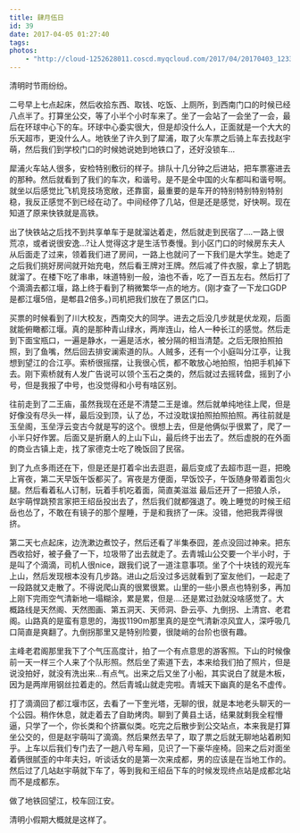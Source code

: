 ```yaml
---
title: 肆月伍日
id: 39
date: 2017-04-05 01:27:40
tags:
photos:
    - "http://cloud-1252628011.coscd.myqcloud.com/2017/04/20170403_123313.jpg"
---
```


清明时节雨纷纷。

二号早上七点起床，然后收拾东西、取钱、吃饭、上厕所，到西南门口的时候已经八点半了。打算坐公交，等了小半个小时车来了。坐了一会站了一会坐了一会，最后在环球中心下的车。环球中心委实很大，但是却没什么人，正面就是一个大大的乐天超市，更没什么人。地铁坐了许久到了犀浦，取了火车票之后骑上车去找赵宇萌，然后我们到学校门口的时候她说她到地铁口了，还好没锁车...

犀浦火车站人很多，安检特别敷衍的样子。排队十几分钟之后进站，把车票塞进去的那种。然后就看到了我们的车次，和谐号。是不是全中国的火车都叫和谐号啊。就坐以后感觉比飞机竞技场宽敞，还靠窗，最重要的是车开的特别特别特别特别稳，我反正感觉不到已经在动了。中间经停了几站，但是还是感觉，好快啊。现在知道了原来快铁就是高铁。

出了快铁站之后找不到共享单车于是就溜达着走，然后就走到民宿了....一路上很荒凉，或者说很安逸...?让人觉得这才是生活节奏慢。到小区门口的时候房东夫人从后面走了过来，领着我们进了房间，一路上也就问了一下我们是大学生。她走了之后我们挑好房间就开始充电，然后看王牌对王牌。然后减了件衣服，拿上了钥匙就溜了。在楼下吃了串串，味道特别一般，油也不香，吃了一百五左右。然后打了个滴滴去都江堰，路上终于看到了稍微繁华一点的地方。(刚才查了一下龙口GDP是都江堰5倍，是郫县2倍多。)司机把我们放在了景区门口。

买票的时候看到了川大校友，西南交大的同学。进去之后没几步就是伏龙观，后面就能俯瞰都江堰。真的是那种青山绿水，两岸连山，给人一种长江的感觉。然后走到下面宝瓶口，一遍是静水，一遍是活水，被分隔的相当清楚。之后无限拍照拍照，到了鱼嘴，然后回去排安澜索道的队。人贼多，还有一个小庭叫分江亭，让我想到望江的合江亭。索桥很摇摆，让我很心慌，都不敢放心地拍照，怕把手机掉下去。刚下索桥就有人发广告说可以领个玉石之类的，然后就过去摇转盘，摇到了小号，但是我报了中号，也没觉得和小号有啥区别。

往前走到了二王庙，虽然我现在还是不清楚二王是谁。然后就单纯地往上爬，但是好像没有尽头一样，最后没到顶，认了怂，不过没耽误拍照拍照拍照。再往前就是玉垒阁，玉垒浮云变古今就是写的这个。很想上去，但是他俩似乎很累了，爬了一小半只好作罢。后面又是折磨人的上山下山，最后终于出去了。然后虚脱的在外面的商业古镇上走，找了家德克士吃了晚饭回了民宿。

到了九点多雨还在下，但是还是打着伞出去逛逛，最后变成了去超市逛一逛，把晚上宵夜，第二天早饭午饭都买了。宵夜是方便面，早饭饺子，午饭随身带着面包火腿。然后看着私人订制，玩着手机吃着面，简直美滋滋 最后还开了一把狼人杀，赵宇萌悍跳预言家把王绍岳投出去了，然后我们就都强退了。晚上睡觉的时候王绍岳也怂了，不敢在有镜子的那个屋睡，于是和我挤了一床。没错，他把我弄得很挤。

第二天七点起床，边洗漱边煮饺子，然后还看了半集泰囧，差点没回过神来。把东西收拾好，被子叠了一下，垃圾带了出去就走了。去青城山公交要一个半小时，于是叫了个滴滴，司机人很nice，跟我们说了一道注意事项。坐了个十块钱的观光车上山，然后发现根本没有几步路。进山之后没过多远就看到了室友他们，一起走了一段路就又走散了。不得说爬山真的很累很累。山里的一些小景点也特别多，再加上刚下完雨空气清新地一塌糊涂，累是累，但是....还是累过劲就没啥感觉了。大概路线是天然阁、天然图画、第五洞天、天师洞、卧云亭、九倒拐、上清宫、老君阁。山路真的是蛮有意思的，海拔1190m那里真的是空气清新凉风宜人，深呼吸几口简直是爽翻了。九倒拐那里又是特别险要，很陡峭的台阶也很有趣。

主峰老君阁那里我下了个气压高度计，拍了一个有点意思的游客照。下山的时候像前一天一样三个人来了个队形照。然后坐了索道下去，本来给我们拍了照片，但是说没拍好，就没有洗出来...有点气。出来之后又坐了小船，其实说白了就是木板，因为是两岸用钢丝拉着走的。然后青城山就走完啦。青城天下幽真的是名不虚传。

打了滴滴回了都江堰市区，去看了一下奎光塔，无聊的很，就是本地老头聊天的一个公园。稍作休息，就走着去了自助烤肉。聊到了黄县土话，结果就剩我全程懵逼，只学了一个，你长类和个挤赢似类。吃完之后散步到公交站点，本来我是打算坐公交的，但是赵宇萌叫了滴滴。然后果然去早了，取了票之后就无聊地站着刷知乎。上车以后我们专门去了一趟八号车厢，见识了一下豪华座椅。回来之后对面坐着俩很腻歪的中年夫妇，听谈话女的是第一次来成都，男的应该是在当地工作的。然后过了几站赵宇萌就下车了，等到我和王绍岳下车的时候发现终点站是成都北站而不是成都东。

做了地铁回望江，校车回江安。

清明小假期大概就是这样了。


